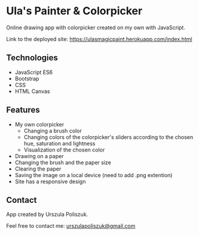 # Ula's Painter & Colorpicker
Online drawing app with colorpicker created on my own with JavaScript.

Link to the deployed site: https://ulasmagicpaint.herokuapp.com/index.html

## Technologies
* JavaScript ES6
* Bootstrap
* CSS
* HTML Canvas

## Features
* My own colorpicker
  * Changing a brush color
  * Changing colors of the colorpicker's sliders according to the chosen hue, saturation and lightness
  * Visualization of the chosen color
* Drawing on a paper
* Changing the brush and the paper size
* Clearing the paper
* Saving the image on a local device (need to add .png extention)
* Site has a responsive design

## Contact
App created by Urszula Poliszuk.

Feel free to contact me: urszulapoliszuk@gmail.com
